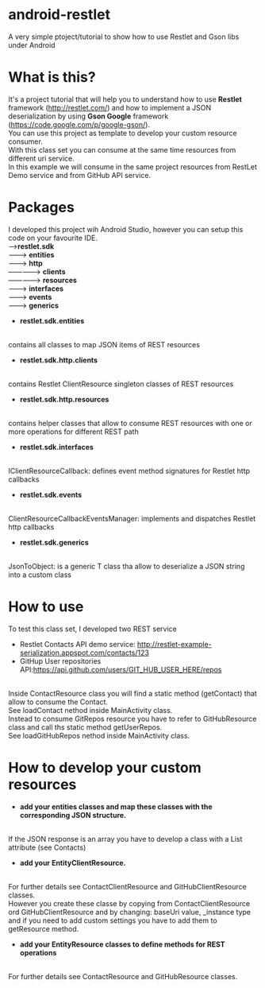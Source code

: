 # android-restlet
A very simple ptoject/tutorial to show how to use Restlet and Gson libs under Android

# What is this?
It's a project tutorial that will help you to understand how to use <b>Restlet</b> framework (http://restlet.com/) 
and how to implement a JSON deserialization by using <b>Gson Google</b> framework (https://code.google.com/p/google-gson/).
<br/>
You can use this project as template to develop your custom resource consumer.
<br/>
With this class set you can consume at the same time resources from different uri service.
<br/>
In this example we will consume in the same project resources from RestLet Demo service and from GitHub API service.

# Packages
I developed this project wih Android Studio, however you can setup this code on your favourite IDE.
<br/>
——><b>restlet.sdk</b>
<br/>
———> <b>entities</b>
<br/>
———> <b>http</b>
<br/>
—————> <b>clients</b>
<br/>
—————> <b>resources</b>
<br/>
———> <b>interfaces</b>
<br/>
———> <b>events</b>
<br/>
———> <b>generics</b>
<br/>

- <b>restlet.sdk.entities</b>
<br/>
contains all classes to map JSON items of REST resources

- <b>restlet.sdk.http.clients</b>
<br/>
contains Restlet ClientResource singleton classes of REST resources

- <b>restlet.sdk.http.resources</b>
<br/>
contains helper classes that allow to consume REST resources with one or more operations for different REST path

- <b>restlet.sdk.interfaces</b>
<br/>
IClientResourceCallback: defines event method signatures for Restlet http callbacks

- <b>restlet.sdk.events</b>
<br/>
ClientResourceCallbackEventsManager: implements and dispatches Restlet http callbacks

- <b>restlet.sdk.generics</b>
<br/>
JsonToObject: is a generic T class tha allow to deserialize a JSON string into a custom class

# How to use
To test this class set, I developed two REST service
<br/>
- Restlet Contacts API demo service: http://restlet-example-serialization.appspot.com/contacts/123
- GitHup User repositories API:https://api.github.com/users/GIT_HUB_USER_HERE/repos

<br/>
Inside ContactResource class you will find a static method (getContact) that allow to consume the Contact.
<br/>
See loadContact nethod inside MainActivity class.

<br/>
Instead to consume GitRepos resource you have to refer to GitHubResource class and call ths static method getUserRepos.
<br/>
See loadGitHubRepos nethod inside MainActivity class.


# How to develop your custom resources
- <b>add your entities classes and map these classes with the corresponding JSON structure.</b>
<br/>
If the JSON response is an array you have to develop a class with a List<BaseEntity> attribute (see Contacts) 

- <b>add your EntityClientResource.</b> 
<br/>
For further details see ContactClientResource and GitHubClientResource classes.
<br/>
However you create these classe by copying from ContactClientResource ord GitHubClientResource and by changing:
baseUri value, _instance type and if you need to add custom settings you have to add them to getResource method.

- <b>add your EntityResource classes to define methods for REST operations</b>
<br/>
For further details see ContactResource and GitHubResource classes.
